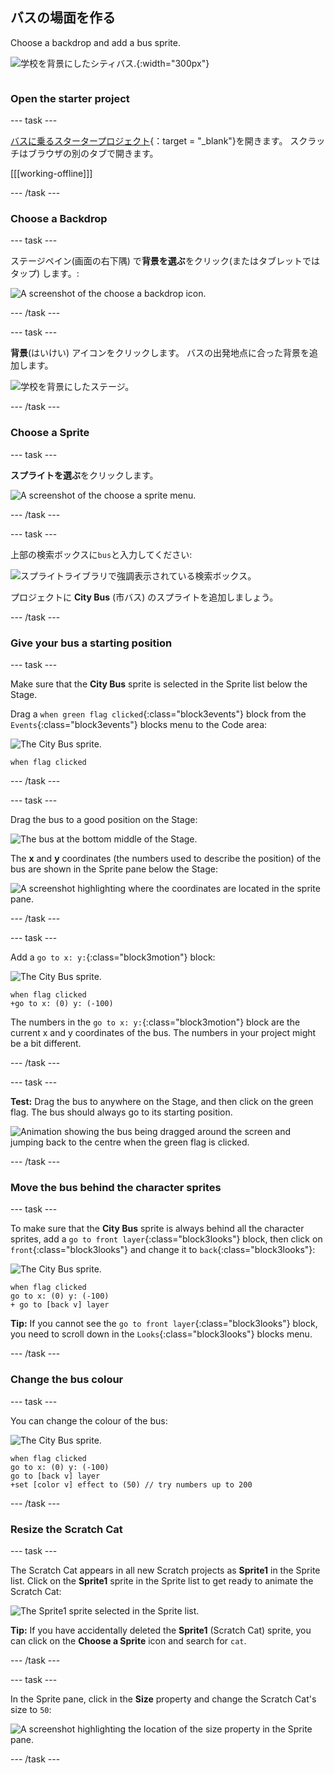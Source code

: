 ## バスの場面を作る

<div style="display: flex; flex-wrap: wrap">
<div style="flex-basis: 200px; flex-grow: 1; margin-right: 15px;">
Choose a backdrop and add a bus sprite.
</div>
<div>

![学校を背景にしたシティバス.](images/bus-scene.png){:width="300px"}

</div>
</div>

### Open the starter project

--- task ---

[バスに乗るスタータープロジェクト](https://scratch.mit.edu/projects/582214330/editor){：target = "_blank"}を開きます。 スクラッチはブラウザの別のタブで開きます。

[[[working-offline]]]

--- /task ---

### Choose a Backdrop

--- task ---

ステージペイン(画面の右下隅) で**背景を選ぶ**をクリック(またはタブレットではタップ) します。:

![A screenshot of the choose a backdrop icon.](images/choose-a-backdrop.png)

--- /task ---

--- task ---

**背景**(はいけい) アイコンをクリックします。 バスの出発地点に合った背景を追加します。

![学校を背景にしたステージ。](images/outdoor-backdrop.png)

--- /task ---

### Choose a Sprite

--- task ---

**スプライトを選ぶ**をクリックします。

![A screenshot of the choose a sprite menu.](images/choose-sprite-menu.png)

--- /task ---

--- task ---

上部の検索ボックスに`bus`と入力してください:

![スプライトライブラリで強調表示されている検索ボックス。](images/bus-search.png)

プロジェクトに **City Bus** (市バス) のスプライトを追加しましょう。

--- /task ---

### Give your bus a starting position

--- task ---

Make sure that the **City Bus** sprite is selected in the Sprite list below the Stage.

Drag a `when green flag clicked`{:class="block3events"} block from the `Events`{:class="block3events"} blocks menu to the Code area:

![The City Bus sprite.](images/bus-sprite.png)

```blocks3
when flag clicked
```

--- /task ---

--- task ---

Drag the bus to a good position on the Stage:

![The bus at the bottom middle of the Stage.](images/bus-bottom-middle.png)

The **x** and **y** coordinates (the numbers used to describe the position) of the bus are shown in the Sprite pane below the Stage:

![A screenshot highlighting where the coordinates are located in the sprite pane.](images/coords-sprite-pane.png)

--- /task ---

--- task ---

Add a `go to x: y:`{:class="block3motion"} block:

![The City Bus sprite.](images/bus-sprite.png)

```blocks3
when flag clicked
+go to x: (0) y: (-100)
```

The numbers in the `go to x: y:`{:class="block3motion"} block are the current x and y coordinates of the bus. The numbers in your project might be a bit different.

--- /task ---

--- task ---

**Test:** Drag the bus to anywhere on the Stage, and then click on the green flag. The bus should always go to its starting position.

![Animation showing the bus being dragged around the screen and jumping back to the centre when the green flag is clicked.](images/drag-bus.gif)

--- /task ---

### Move the bus behind the character sprites

--- task ---

To make sure that the **City Bus** sprite is always behind all the character sprites, add a `go to front layer`{:class="block3looks"} block, then click on `front`{:class="block3looks"} and change it to `back`{:class="block3looks"}:

![The City Bus sprite.](images/bus-sprite.png)

```blocks3
when flag clicked
go to x: (0) y: (-100)
+ go to [back v] layer
```

**Tip:** If you cannot see the `go to front layer`{:class="block3looks"} block, you need to scroll down in the `Looks`{:class="block3looks"} blocks menu.

--- /task ---

### Change the bus colour

--- task ---

You can change the colour of the bus:

![The City Bus sprite.](images/bus-sprite.png)

```blocks3
when flag clicked
go to x: (0) y: (-100)
go to [back v] layer
+set [color v] effect to (50) // try numbers up to 200
```

--- /task ---

### Resize the Scratch Cat

--- task ---

The Scratch Cat appears in all new Scratch projects as **Sprite1** in the Sprite list. Click on the **Sprite1** sprite in the Sprite list to get ready to animate the Scratch Cat:

![The Sprite1 sprite selected in the Sprite list.](images/sprite1-selected.png)

**Tip:** If you have accidentally deleted the **Sprite1** (Scratch Cat) sprite, you can click on the **Choose a Sprite** icon and search for `cat`.

--- /task ---

--- task ---

In the Sprite pane, click in the **Size** property and change the Scratch Cat's size to `50`:

![A screenshot highlighting the location of the size property in the Sprite pane.](images/sprite-pane-size.png)

--- /task --- 
